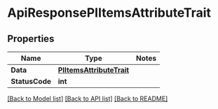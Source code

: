 # ApiResponsePIItemsAttributeTrait

## Properties
Name | Type | Notes
------------ | ------------- | -------------
**Data** | **[**PIItemsAttributeTrait**](../Model/PIItemsAttributeTrait.md)**
**StatusCode** | **int**

[[Back to Model list]](../../README.md#documentation-for-models) [[Back to API list]](../../README.md#documentation-for-api-endpoints) [[Back to README]](../../README.md)

